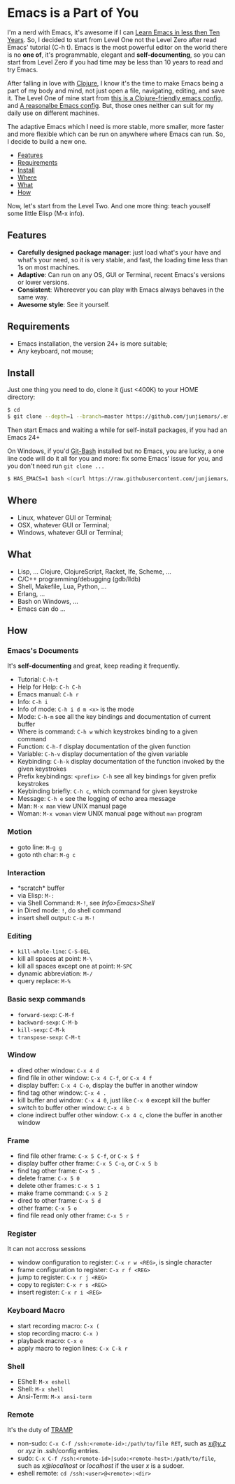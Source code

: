 Emacs is a Part of You
=======

I'm a nerd with Emacs, it's awesome if I can [Learn Emacs in less then Ten Years](http://edward.oconnor.cx/2009/07/learn-emacs-in-ten-years). So, I decided to start from Level One not the Level Zero after read Emacs' tutorial (C-h t). Emacs is the most powerful editor on the world there is no **one of**, it's programmable, elegant and **self-documenting**, so you can start from Level Zero if you had time may be less than 10 years to read and try Emacs.

After falling in love with [Clojure](http://clojure.org/), I know it's the time to make Emacs being a part of my body and mind, not just open a file, navigating, editing, and save it. The Level One of mine start from [this is a Clojure-friendly emacs config](https://github.com/flyingmachine/emacs-for-clojure), and [A reasonalbe Emacs config](https://github.com/purcell/emacs.d). But, those ones neither can suit for my daily use on different machines.

The adaptive Emacs which I need is more stable, more smaller, more faster and more flexible which can be run on anywhere where Emacs can run. So, I decide to build a new one.


* [Features](#features)
* [Requirements](#requirements)
* [Install](#install)
* [Where](#where)
* [What](#what)
* [How](#how)

Now, let's start from the Level Two. And one more thing: teach youself some little Elisp (M-x info).

## Features
* __Carefully designed package manager__: just load what's your have and what's your need, so it is very stable, and fast, the loading time less than 1s on most machines.
* __Adaptive__: Can run on any OS, GUI or Terminal, recent Emacs's versions or lower versions.
* __Consistent__: Whereever you can play with Emacs always behaves in the same way.
* __Awesome style__: See it yourself.

## Requirements
* Emacs installation, the version 24+ is more suitable;
* Any keyboard, not mouse;

## Install
Just one thing you need to do, clone it (just <400K) to your HOME directory:
```sh
$ cd
$ git clone --depth=1 --branch=master https://github.com/junjiemars/.emacs.d.git
```
Then start Emacs and waiting a while for self-install packages, if you had an Emacs 24+

On Windows, if you'd [Git-Bash](https://git-scm.com/downloads) installed but no Emacs, you are lucky, a one line code will do it all for you and more: fix some Emacs' issue for you, 
and you don't need run ```git clone ...```

```sh
$ HAS_EMACS=1 bash <(curl https://raw.githubusercontent.com/junjiemars/kit/master/win/install-win-kits.sh)
```

## Where
* Linux, whatever GUI or Terminal;
* OSX, whatever GUI or Terminal;
* Windows, whatever GUI or Terminal;

## What
* Lisp, ... Clojure, ClojureScript, Racket, lfe, Scheme, ...
* C/C++ programming/debugging (gdb/lldb)
* Shell, Makefile, Lua, Python, ...
* Erlang, ...
* Bash on Windows, ...
* Emacs can do ...

## How

### Emacs's Documents
It's **self-documenting** and great, keep reading it frequently.

* Tutorial: ```C-h-t```
* Help for Help: ```C-h C-h```
* Emacs manual: ```C-h r```
* Info: ```C-h i```
* Info of mode: ```C-h i d m <x>``` *<x>* is the mode
* Mode: ```C-h-m``` see all the key bindings and documentation of current buffer
* Where is command: ```C-h w``` which keystrokes binding to a given command
* Function: ```C-h-f``` display documentation of the given function
* Variable: ```C-h-v``` display documentation of the given variable
* Keybinding: ```C-h-k``` display documentation of the function invoked by the given keystrokes
* Prefix keybindings: ```<prefix> C-h``` see all key bindings for given prefix keystrokes
* Keybinding briefly: ```C-h c```, which command for given keystroke
* Message: ```C-h e``` see the logging of echo area message
* Man: ```M-x man``` view UNIX manual page
* Woman: ```M-x woman``` view UNIX manual page without ```man``` program

### Motion
* goto line: ```M-g g```
* goto nth char: ```M-g c```

### Interaction
* \*scratch\* buffer
* via Elisp: ```M-:```
* via Shell Command: ```M-!```, see *Info>Emacs>Shell*
* in Dired mode: ```!```, do shell command
* insert shell output: ```C-u M-!```

### Editing
* ```kill-whole-line```: ```C-S-DEL```
* kill all spaces at point: ```M-\```
* kill all spaces except one at point: ```M-SPC```
* dynamic abbreviation: ```M-/```
* query replace: ```M-%```

### Basic sexp commands
* ```forward-sexp```: ```C-M-f```
* ```backward-sexp```: ```C-M-b```
* ```kill-sexp```: ```C-M-k```
* ```transpose-sexp```: ```C-M-t```

### Window
* dired other window: ```C-x 4 d```
* find file in other window: ```C-x 4 C-f```, or ```C-x 4 f```
* display buffer: ```C-x 4 C-o```, display the buffer in another window
* find tag other window: ```C-x 4 .```
* kill buffer and window: ```C-x 4 0```, just like ```C-x 0``` except kill the buffer
* switch to buffer other window: ```C-x 4 b```
* clone indirect buffer other window: ```C-x 4 c```, clone the buffer in another window

### Frame
* find file other frame: ```C-x 5 C-f```, or ```C-x 5 f```
* display buffer other frame: ```C-x 5 C-o```, or ```C-x 5 b```
* find tag other frame: ```C-x 5 .```
* delete frame: ```C-x 5 0```
* delete other frames: ```C-x 5 1```
* make frame command: ```C-x 5 2```
* dired to other frame: ```C-x 5 d```
* other frame: ```C-x 5 o```
* find file read only other frame: ```C-x 5 r```


### Register
It can not accross sessions
* window configuration to register: ```C-x r w <REG>```, <REG> is single character
* frame configuration to register: ```C-x r f <REG>```
* jump to register: ```C-x r j <REG>```
* copy to register: ```C-x r s <REG>```
* insert register: ```C-x r i <REG>```


### Keyboard Macro
* start recording macro: ```C-x (```
* stop recording macro: ```C-x )```
* playback macro: ```C-x e```
* apply macro to region lines: ```C-x C-k r```


### Shell
* EShell: ```M-x eshell```
* Shell: ```M-x shell```
* Ansi-Term: ```M-x ansi-term```


### Remote
It's the duty of [TRAMP](https://www.gnu.org/software/tramp/)
* non-sudo: ```C-x C-f /ssh:<remote-id>:/path/to/file RET```, *<remote-id>* such as *x@y.z* or *xyz* in .ssh/config entries.
* sudo: ```C-x C-f /ssh:<remote-id>|sudo:<remote-host>:/path/to/file```, *<remote-host>*
such as *x@localhost* or *localhost* if the user *x* is a sudoer.
* eshell remote: ```cd /ssh:<user>@<remote>:<dir>```
